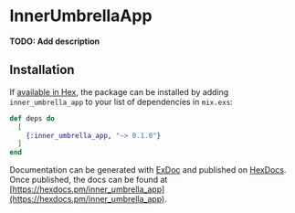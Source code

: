 # InnerUmbrellaApp

**TODO: Add description**

## Installation

If [available in Hex](https://hex.pm/docs/publish), the package can be installed
by adding `inner_umbrella_app` to your list of dependencies in `mix.exs`:

```elixir
def deps do
  [
    {:inner_umbrella_app, "~> 0.1.0"}
  ]
end
```

Documentation can be generated with [ExDoc](https://github.com/elixir-lang/ex_doc)
and published on [HexDocs](https://hexdocs.pm). Once published, the docs can
be found at [https://hexdocs.pm/inner_umbrella_app](https://hexdocs.pm/inner_umbrella_app).

